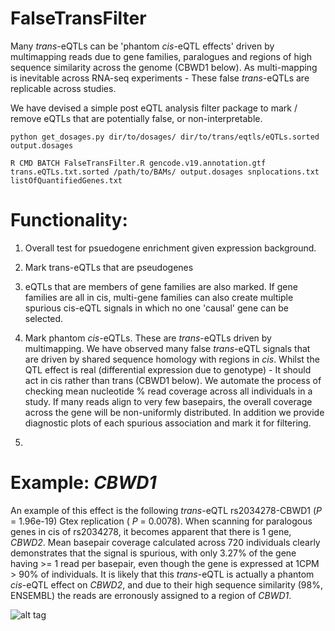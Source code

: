 # FalseTransFilter
Many *trans*-eQTLs can be 'phantom *cis*-eQTL effects' driven by multimapping reads due to gene families, paralogues and regions of high sequence similarity across the genome (CBWD1 below). As multi-mapping is inevitable across RNA-seq experiments - These false *trans*-eQTLs are replicable across studies.

We have devised a simple post eQTL analysis filter package to mark / remove eQTLs that are potentially false, or non-interpretable.

```
python get_dosages.py dir/to/dosages/ dir/to/trans/eqtls/eQTLs.sorted output.dosages
```

```
R CMD BATCH FalseTransFilter.R gencode.v19.annotation.gtf trans.eQTLs.txt.sorted /path/to/BAMs/ output.dosages snplocations.txt listOfQuantifiedGenes.txt
```

# Functionality:

1. Overall test for psuedogene enrichment given expression background.

2. Mark trans-eQTLs that are pseudogenes

3. eQTLs that are members of gene families are also marked. If gene families are all in cis, multi-gene families can also create multiple spurious cis-eQTL signals in which no one 'causal' gene can be selected.

4. Mark phantom *cis*-eQTLs. These are *trans*-eQTLs driven by multimapping. We have observed many false *trans*-eQTL signals that are driven by shared sequence homology with regions in *cis*. Whilst the QTL effect is real (differential expression due to genotype) - It should act in cis rather than trans (CBWD1 below). We automate the process of checking mean nucleotide % read coverage across all individuals in a study. If many reads align to very few basepairs, the overall coverage across the gene will be non-uniformly distributed. In addition we provide diagnostic plots of each spurious association and mark it for filtering.
5. 

# Example: *CBWD1*

An example of this effect is the following *trans*-eQTL rs2034278-CBWD1 (*P* =  1.96e-19) Gtex replication ( *P* = 0.0078). When scanning for paralogous genes in cis of rs2034278, it becomes apparent that there is 1 gene, *CBWD2*. Mean basepair coverage calculated across 720 individuals clearly demonstrates that the signal is spurious, with only 3.27% of the gene having >= 1 read per basepair, even though the gene is expressed at 1CPM > 90% of individuals. It is likely that this *trans*-eQTL is actually a phantom *cis*-eQTL effect on *CBWD2*, and due to their high sequence similarity (98%, ENSEMBL) the reads are erronously assigned to a region of *CBWD1*.


![alt tag](https://raw.githubusercontent.com/GlastonburyC/FalseTransFilter/master/CBWD2.png?token=AEA_S5x_uaLXAiGYa97Xvk1hY_3UQ4Fuks5W6vIUwA%3D%3D)
